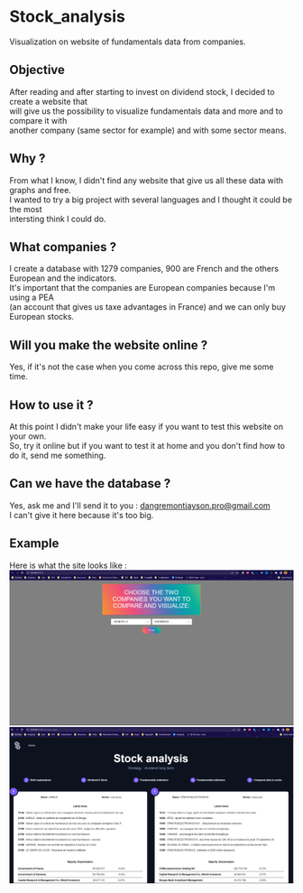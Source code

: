# Stock_analysis
Visualization on website of fundamentals data from companies.

## Objective
After reading and after starting to invest on dividend stock, I decided to create a website that  
will give us the possibility to visualize fundamentals data and more and to compare it with  
another company (same sector for example) and with some sector means.  

## Why ?
From what I know, I didn't find any website that give us all these data with graphs and free.  
I wanted to try a big project with several languages and I thought it could be the most  
intersting think I could do.

## What companies ?
I create a database with 1279 companies, 900 are French and the others European and the indicators.  
It's important that the companies are European companies because I'm using a PEA  
(an account that gives us taxe advantages in France) and we can only buy European stocks.

## Will you make the website online ?
Yes, if it's not the case when you come across this repo, give me some time.  

## How to use it ?
At this point I didn't make your life easy if you want to test this website on your own.  
So, try it online but if you want to test it at home and you don't find how to do it, send me something.  

## Can we have the database ?
Yes, ask me and I'll send it to you : dangremontjayson.pro@gmail.com  
I can't give it here because it's too big.

## Example
Here is what the site looks like :
![Home page](https://github.com/Altarax/Stock_analysis/blob/main/images/home_page.PNG)
![Home page](https://github.com/Altarax/Stock_analysis/blob/main/images/data_viz.PNG)